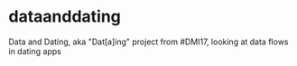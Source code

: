# dataanddating
Data and Dating, aka "Dat[a]ing" project from #DMI17, looking at data flows in dating apps
